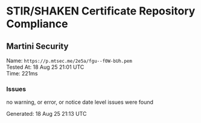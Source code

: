 # STIR/SHAKEN Certificate Repository Compliance

## Martini Security

Name: `https://p.mtsec.me/2e5a/fgu--f0W-bUh.pem`\
Tested At: 18 Aug 25 21:01 UTC\
Time: 221ms

### Issues

no warning, or error, or notice date level issues were found

Generated: 18 Aug 25 21:13 UTC